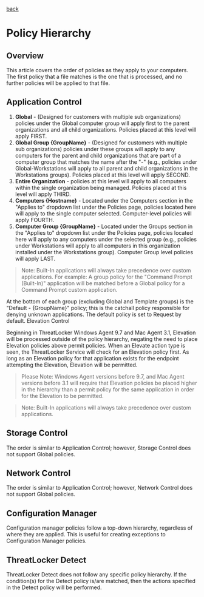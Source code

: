 [back](./README.md)

# Policy Hierarchy

## Overview

This article covers the order of policies as they apply to your computers. The first policy that a file matches is the one that is processed, and no further policies will be applied to that file.  


## Application Control

1. **Global** - (Designed for customers with multiple sub organizations) policies under the Global computer group will apply first to the parent organizations and all child organizations. Policies placed at this level will apply FIRST.
2. **Global Group {GroupName}** - (Designed for customers with multiple sub organizations) policies under these groups will apply to any computers for the parent and child organizations that are part of a computer group that matches the name after the "-" (e.g., policies under Global-Workstations will apply to all parent and child organizations in the Workstations groups). Policies placed at this level will apply SECOND.
3. **Entire Organization** - policies at this level will apply to all computers within the single organization being managed. Policies placed at this level will apply THIRD.
4. **Computers {Hostname}** - Located under the Computers section in the "Applies to" dropdown list under the Policies page, policies located here will apply to the single computer selected. Computer-level policies will apply FOURTH.
5. **Computer Group {GroupName}** - Located under the Groups section in the "Applies to" dropdown list under the Policies page, policies located here will apply to any computers under the selected group (e.g., policies under Workstations will apply to all computers in this organization installed under the Workstations group). Computer Group level policies will apply LAST.

 

> Note: Built-In applications will always take precedence over custom applications.
> For example: A group policy for the "Command Prompt (Built-In)" application will be matched before a Global policy for a Command Prompt custom application.

 

At the bottom of each group (excluding Global and Template groups) is the "Default - {GroupName}" policy; this is the catchall policy responsible for denying unknown applications. The default policy is set to Request by default.
Elevation Control

Beginning in ThreatLocker Windows Agent 9.7 and Mac Agent 3.1, Elevation will be processed outside of the policy hierarchy, negating the need to place Elevation policies above permit policies.  When an Elevate action type is seen, the ThreatLocker Service will check for an Elevation policy first. As long as an Elevation policy for that application exists for the endpoint attempting the Elevation, Elevation will be permitted.

> Please Note: Windows Agent versions before 9.7, and Mac Agent versions before 3.1 will require that Elevation policies be placed higher in the hierarchy than a permit policy for the same application in order for the Elevation to be permitted.

> Note: Built-In applications will always take precedence over custom applications.

## Storage Control

The order is similar to Application Control; however, Storage Control does not support Global policies.

## Network Control

The order is similar to Application Control; however, Network Control does not support Global policies.

## Configuration Manager

Configuration manager policies follow a top-down hierarchy, regardless of where they are applied. This is useful for creating exceptions to Configuration Manager policies.

## ThreatLocker Detect

ThreatLocker Detect does not follow any specific policy hierarchy. If the condition(s) for the Detect policy is/are matched, then the actions specified in the Detect policy will be performed.